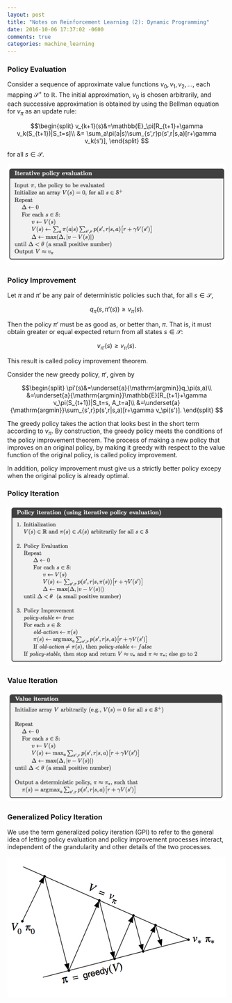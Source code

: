 ```yaml
---
layout: post
title: "Notes on Reinforcement Learning (2): Dynamic Programming"
date: 2016-10-06 17:37:02 -0600
comments: true
categories: machine_learning
---
```


### Policy Evaluation

Consider a sequence of approximate value functions $v_0, v_1, v_2, \dots,$ each mapping $\mathcal{S}^+$ to $\mathbb{R}$. The initial approximation, $v_0$ is chosen arbitrarily, and each successive approximation is obtained by using the Bellman equation for $v_\pi$ as an update rule:

$$\begin{split}
v_{k+1}(s)&=\mathbb{E}_\pi[R_{t+1}+\gamma v_k(S_{t+1})|S_t=s]\\
&= \sum_a\pi(a|s)\sum_{s',r}p(s',r|s,a)[r+\gamma v_k(s')],
\end{split}
$$

for all $s\in\mathcal{S}$. 

![Alt text](/images/rl2.1.png)

<!--more-->

### Policy Improvement

Let $\pi$ and $\pi'$ be any pair of deterministic policies such that, for all $s\in\mathcal{S}$,

$$q_\pi(s,\pi'(s)) \ge v_\pi(s).$$

Then the policy $\pi'$ must be as good as, or better than, $\pi$. That is, it must obtain greater or equal expected return from all states $s\in\mathcal{S}$:

$$v_{\pi'}(s) \ge v_\pi(s).$$

This result is called policy improvement theorem.

Consider the new greedy policy, $\pi'$, given by

$$\begin{split}
\pi'(s)&=\underset{a}{\mathrm{argmin}}q_\pi(s,a)\\
&=\underset{a}{\mathrm{argmin}}\mathbb{E}[R_{t+1}+\gamma v_\pi(S_{t+1})|S_t=s, A_t=a]\\
&=\underset{a}{\mathrm{argmin}}\sum_{s',r}p(s',r|s,a)[r+\gamma v_\pi(s')].
\end{split}
$$

The greedy policy takes the action that looks best in the short term according to $v_\pi$. By construction, the greedy policy meets the conditions of the policy improvement theorem. The process of making a new policy that improves on an original policy, by making it greedy with respect to the value function of the original policy, is called policy improvement.

In addition, policy improvement must give us a strictly better policy excepy when the original policy is already optimal.

### Policy Iteration

![Alt text](/images/rl2.2.png)

### Value Iteration

![Alt text](/images/rl2.3.png)

### Generalized Policy Iteration

We use the term generalized policy iteration (GPI) to refer to the general idea of letting policy evaluation and policy improvement processes interact, independent of the grandularity and other details of the two processes.

![Alt text](/images/rl2.4.png)
